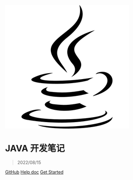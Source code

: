 <!-- _coverpage.md -->


![logo](_media/java.svg)

# JAVA 开发笔记

> 2022/08/15

[GitHub](https://github.com/docsifyjs/docsify/)
[Help doc](https://docsify.js.org/#/)
[Get Started](#quick-start)